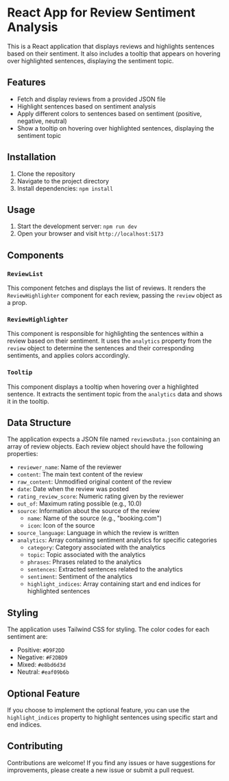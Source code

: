# React App for Review Sentiment Analysis

This is a React application that displays reviews and highlights sentences based on their sentiment. It also includes a tooltip that appears on hovering over highlighted sentences, displaying the sentiment topic.

## Features

- Fetch and display reviews from a provided JSON file
- Highlight sentences based on sentiment analysis
- Apply different colors to sentences based on sentiment (positive, negative, neutral)
- Show a tooltip on hovering over highlighted sentences, displaying the sentiment topic

## Installation

1. Clone the repository
2. Navigate to the project directory
3. Install dependencies: `npm install`

## Usage

1. Start the development server: `npm run dev`
2. Open your browser and visit `http://localhost:5173`

## Components

### `ReviewList`

This component fetches and displays the list of reviews. It renders the `ReviewHighlighter` component for each review, passing the `review` object as a prop.

### `ReviewHighlighter`

This component is responsible for highlighting the sentences within a review based on their sentiment. It uses the `analytics` property from the `review` object to determine the sentences and their corresponding sentiments, and applies colors accordingly.

### `Tooltip`

This component displays a tooltip when hovering over a highlighted sentence. It extracts the sentiment topic from the `analytics` data and shows it in the tooltip.

## Data Structure

The application expects a JSON file named `reviewsData.json` containing an array of review objects. Each review object should have the following properties:

- `reviewer_name`: Name of the reviewer
- `content`: The main text content of the review
- `raw_content`: Unmodified original content of the review
- `date`: Date when the review was posted
- `rating_review_score`: Numeric rating given by the reviewer
- `out_of`: Maximum rating possible (e.g., 10.0)
- `source`: Information about the source of the review
  - `name`: Name of the source (e.g., "booking.com")
  - `icon`: Icon of the source
- `source_language`: Language in which the review is written
- `analytics`: Array containing sentiment analytics for specific categories
  - `category`: Category associated with the analytics
  - `topic`: Topic associated with the analytics
  - `phrases`: Phrases related to the analytics
  - `sentences`: Extracted sentences related to the analytics
  - `sentiment`: Sentiment of the analytics
  - `highlight_indices`: Array containing start and end indices for highlighted sentences

## Styling

The application uses Tailwind CSS for styling. The color codes for each sentiment are:

- Positive: `#D9F2DD`
- Negative: `#F2DBD9`
- Mixed: `#e8bd6d3d`
- Neutral: `#eaf09b6b`

## Optional Feature

If you choose to implement the optional feature, you can use the `highlight_indices` property to highlight sentences using specific start and end indices.

## Contributing

Contributions are welcome! If you find any issues or have suggestions for improvements, please create a new issue or submit a pull request.
